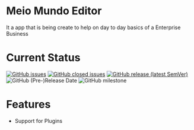 # Meio Mundo Editor

It a app that is being create to help on day to day basics of a Enterprise Business

# Current Status

[![GitHub issues](https://img.shields.io/github/issues-raw/WinterStudios/MeioMundo)](https://github.com/WinterStudios/MeioMundo/issues)
[![GitHub closed issues](https://img.shields.io/github/issues-closed-raw/WinterStudios/MeioMundo?color=green)](https://github.com/WinterStudios/MeioMundo/issues)
[![GitHub release (latest SemVer)](https://img.shields.io/github/v/release/WinterStudios/MeioMundo?include_prereleases)](https://github.com/WinterStudios/MeioMundo/releases/latest)
![GitHub (Pre-)Release Date](https://img.shields.io/github/release-date-pre/WinterStudios/MeioMundo)
![GitHub milestone](https://img.shields.io/github/milestones/progress-percent/WinterStudios/MeioMundo/1)

# Features
- Support for Plugins
